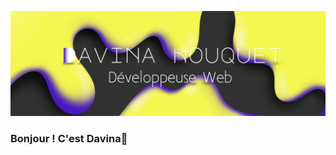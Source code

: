 ![](https://github.com/davinahouquet/davinahouquet/blob/main/cover2.jpg)

### Bonjour ! C'est Davina👋

